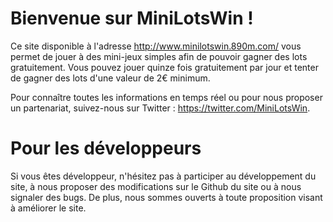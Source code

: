 # Bienvenue sur MiniLotsWin !
Ce site disponible à l'adresse http://www.minilotswin.890m.com/ vous permet de jouer à des mini-jeux simples afin de pouvoir gagner des lots gratuitement.
Vous pouvez jouer quinze fois gratuitement par jour et tenter de gagner des lots d'une valeur de 2€ minimum.

Pour connaître toutes les informations en temps réel ou pour nous proposer un partenariat, suivez-nous sur Twitter : https://twitter.com/MiniLotsWin.



# Pour les développeurs
Si vous êtes développeur, n'hésitez pas à participer au développement du site, à nous proposer des modifications sur le Github du site ou à nous signaler des bugs.
De plus, nous sommes ouverts à toute proposition visant à améliorer le site.
